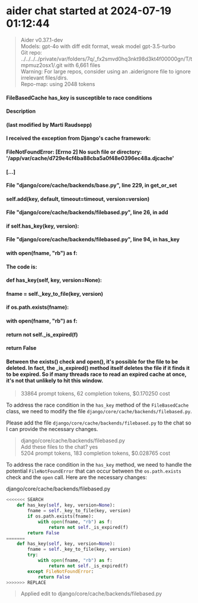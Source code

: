 
# aider chat started at 2024-07-19 01:12:44

> Aider v0.37.1-dev  
> Models: gpt-4o with diff edit format, weak model gpt-3.5-turbo  
> Git repo: ../../../../private/var/folders/7q/_fx2smvd0hq3nkt98d3kt4f00000gn/T/tmpmuz2osx1/.git with 6,661 files  
> Warning: For large repos, consider using an .aiderignore file to ignore irrelevant files/dirs.  
> Repo-map: using 2048 tokens  

#### FileBasedCache has_key is susceptible to race conditions  
#### Description  
#### 	   
#### 		(last modified by Marti Raudsepp)  
#### 	   
#### I received the exception from Django's cache framework:  
#### FileNotFoundError: [Errno 2] No such file or directory: '/app/var/cache/d729e4cf4ba88cba5a0f48e0396ec48a.djcache'  
#### [...]  
####  File "django/core/cache/backends/base.py", line 229, in get_or_set  
#### 	self.add(key, default, timeout=timeout, version=version)  
####  File "django/core/cache/backends/filebased.py", line 26, in add  
#### 	if self.has_key(key, version):  
####  File "django/core/cache/backends/filebased.py", line 94, in has_key  
#### 	with open(fname, "rb") as f:  
#### The code is:  
#### 	def has_key(self, key, version=None):  
#### 		fname = self._key_to_file(key, version)  
#### 		if os.path.exists(fname):  
#### 			with open(fname, "rb") as f:  
#### 				return not self._is_expired(f)  
#### 		return False  
#### Between the exists() check and open(), it's possible for the file to be deleted. In fact, the _is_expired() method itself deletes the file if it finds it to be expired. So if many threads race to read an expired cache at once, it's not that unlikely to hit this window.  
> 33864 prompt tokens, 62 completion tokens, $0.170250 cost  

To address the race condition in the `has_key` method of the `FileBasedCache` class, we need to modify the file `django/core/cache/backends/filebased.py`.

Please add the file `django/core/cache/backends/filebased.py` to the chat so I can provide the necessary changes.

> django/core/cache/backends/filebased.py  
> Add these files to the chat? yes  
> 5204 prompt tokens, 183 completion tokens, $0.028765 cost  

To address the race condition in the `has_key` method, we need to handle the potential `FileNotFoundError` that can occur between the `os.path.exists` check and the `open` call. Here are the necessary changes:

django/core/cache/backends/filebased.py
```python
<<<<<<< SEARCH
    def has_key(self, key, version=None):
        fname = self._key_to_file(key, version)
        if os.path.exists(fname):
            with open(fname, "rb") as f:
                return not self._is_expired(f)
        return False
=======
    def has_key(self, key, version=None):
        fname = self._key_to_file(key, version)
        try:
            with open(fname, "rb") as f:
                return not self._is_expired(f)
        except FileNotFoundError:
            return False
>>>>>>> REPLACE
```

> Applied edit to django/core/cache/backends/filebased.py  
